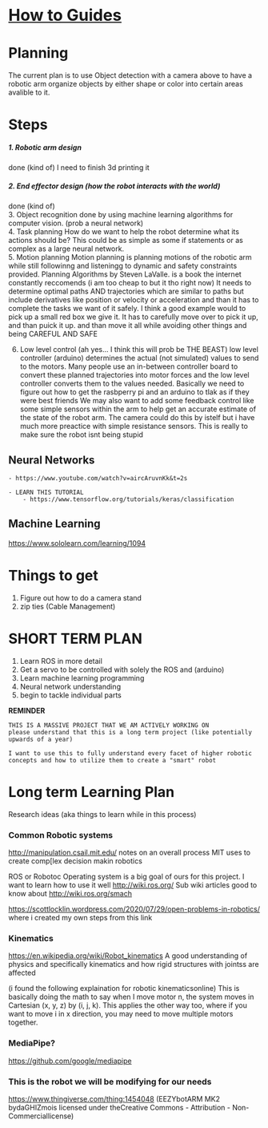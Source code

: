 # [ <font size="6"> How to Guides</font>](Tutorials\Start.md)

# Planning
The current plan is to use Object detection with a camera above to have a robotic arm organize objects by either shape or color into certain areas avalible to it.

# Steps

##### 1. Robotic arm design 
done (kind of) I need to finish 3d printing it
  <br />


##### 2. End effector design (how the robot interacts with the world)
done (kind of)
  <br />
3. Object recognition
done by using  machine learning algorithms for computer vision. (prob a neural network)
  <br />
4. Task planning
How do we want to help the robot determine what its actions should be?
This could be as simple as some if statements or as complex as a large neural network.
  <br />
5. Motion planning
Motion planning is planning motions of the robotic arm while still followinng and listeningg to dynamic and safety constraints provided. 
Planning Algorithms by Steven LaValle. is a book the internet constantly reccomends (i am too cheap to but it tho right now) 
It needs to determine optimal paths AND trajectories which are similar to paths but include derivatives like position or velocity or acceleration
and than it has to complete the tasks we want of it safely.
I think a good example would to pick up a small red box we give it. It has to carefully move over to pick it up, and than puick it up. 
and than move it all while avoiding other things and being CAREFUL AND SAFE
  <br />

6. Low level control
(ah yes... I think this will prob be THE BEAST)
 low level controller (arduino) determines the actual (not simulated) values to send to the motors. Many people use an in-between controller board to convert
 these planned trajectories into motor forces and the low level controller converts them to the values needed. Basically we need to figure out how to get the rasbperry pi 
 and an arduino to tlak as if they were best friends
 We may also want to add some feedback control like some simple sensors within the arm to help get an accurate estimate of the state of the robot arm. The camera could do this by istelf 
 but i have much more preactice with simple resistance sensors. This is really to make sure the robot isnt being stupid

## Neural Networks

    - https://www.youtube.com/watch?v=aircAruvnKk&t=2s 

    - LEARN THIS TUTORIAL
        - https://www.tensorflow.org/tutorials/keras/classification
        
## Machine Learning
https://www.sololearn.com/learning/1094


# Things to get
1. Figure out how to do a camera stand
2. zip ties (Cable Management)


# SHORT TERM PLAN
1. Learn ROS in more detail
2. Get a servo to be controlled with solely the ROS and (arduino)
3. Learn machine learning programming
4. Neural network understanding
5. begin to tackle individual parts

**REMINDER**

    THIS IS A MASSIVE PROJECT THAT WE AM ACTIVELY WORKING ON
    please understand that this is a long term project (like potentially upwards of a year)

    I want to use this to fully understand every facet of higher robotic 
    concepts and how to utilize them to create a "smart" robot
# Long term Learning Plan  
Research ideas (aka things to learn while in this process)
### Common Robotic systems
http://manipulation.csail.mit.edu/
notes on an overall process MIT uses to create comp[lex decision makin robotics

ROS or Robotoc Operating system is a big goal of ours for this project. I want to learn how to use it well
http://wiki.ros.org/
        Sub wiki articles good to know about
        http://wiki.ros.org/smach

https://scottlocklin.wordpress.com/2020/07/29/open-problems-in-robotics/
where i created my own steps from this link


### Kinematics
https://en.wikipedia.org/wiki/Robot_kinematics
A good understanding of physics and specifically kinematics and how rigid structures with jointss are affected

(i found the following explaination for robotic kinematicsonline)
This is basically doing the math to say when I move motor n, the system moves in Cartesian (x, y, z) by (i, j, k). 
This applies the other way too, where if you want to move i in x direction, you may need to move multiple motors together.


### MediaPipe?
https://github.com/google/mediapipe


### This is the robot we will be modifying for our needs
https://www.thingiverse.com/thing:1454048
(EEZYbotARM MK2 bydaGHIZmois licensed under theCreative Commons - Attribution - Non-Commerciallicense)


